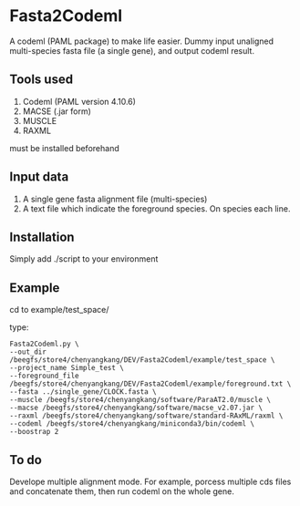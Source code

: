 # Fasta2Codeml
A codeml (PAML package) to make life easier. Dummy input unaligned multi-species fasta file (a single gene), and output codeml result.

## Tools used
1. Codeml (PAML version 4.10.6)
2. MACSE (.jar form)
3. MUSCLE
4. RAXML

must be installed beforehand

## Input data
1. A single gene fasta alignment file (multi-species)
2. A text file which indicate the foreground species. On species each line.


## Installation
Simply add ./script to your environment

## Example
cd to example/test_space/

type:
```
Fasta2Codeml.py \
--out_dir /beegfs/store4/chenyangkang/DEV/Fasta2Codeml/example/test_space \
--project_name Simple_test \
--foreground_file /beegfs/store4/chenyangkang/DEV/Fasta2Codeml/example/foreground.txt \
--fasta ../single_gene/CLOCK.fasta \
--muscle /beegfs/store4/chenyangkang/software/ParaAT2.0/muscle \
--macse /beegfs/store4/chenyangkang/software/macse_v2.07.jar \
--raxml /beegfs/store4/chenyangkang/software/standard-RAxML/raxml \
--codeml /beegfs/store4/chenyangkang/miniconda3/bin/codeml \
--boostrap 2

```

## To do
Develope multiple alignment mode. For example, porcess multiple cds files and concatenate them, then run codeml on the whole gene.
